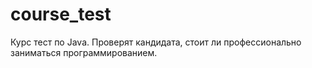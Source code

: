 # course_test
Курс тест по Java. Проверят кандидата, стоит ли профессионально заниматься программированием. 
